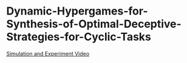 # Dynamic-Hypergames-for-Synthesis-of-Optimal-Deceptive-Strategies-for-Cyclic-Tasks
[Simulation and Experiment Video](https://github.com/sessions/verified-device)
